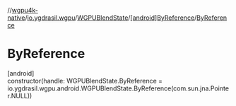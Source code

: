 //[wgpu4k-native](../../../../index.md)/[io.ygdrasil.wgpu](../../index.md)/[WGPUBlendState](../index.md)/[[android]ByReference](index.md)/[ByReference](-by-reference.md)

# ByReference

[android]\
constructor(handle: WGPUBlendState.ByReference = io.ygdrasil.wgpu.android.WGPUBlendState.ByReference(com.sun.jna.Pointer.NULL))